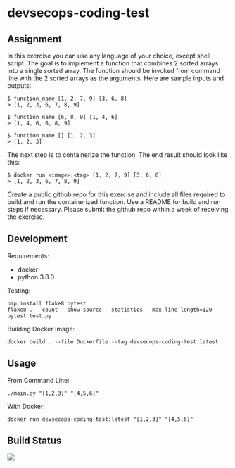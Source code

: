 # devsecops-coding-test

## Assignment

In this exercise you can use any language of your choice, except shell script. The goal is to implement a function that combines 2 sorted arrays into a single sorted array. The function should be invoked from command line with the 2 sorted arrays as the arguments.
Here are sample inputs and outputs:

```
$ function_name [1, 2, 7, 9] [3, 6, 8]
> [1, 2, 3, 6, 7, 8, 9]

$ function_name [6, 8, 9] [1, 4, 6]
> [1, 4, 6, 6, 8, 9]

$ function_name [] [1, 2, 3]
> [1, 2, 3]
```

The next step is to containerize the function. The end result should look like this:

```
$ docker run <image>:<tag> [1, 2, 7, 9] [3, 6, 8]
> [1, 2, 3, 6, 7, 8, 9]
```

Create a public github repo for this exercise and include all files required to build and run the containerized function. Use a README for build and run steps if necessary. Please submit the github repo within a week of receiving the exercise.

## Development
Requirements:
- docker
- python 3.8.0

Testing:
```
pip install flake8 pytest
flake8 . --count --show-source --statistics --max-line-length=120
pytest test.py
```
Building Docker Image:
```
docker build . --file Dockerfile --tag devsecops-coding-test:latest
```

## Usage
From Command Line:
```
./main.py "[1,2,3]" "[4,5,6]"
```

With Docker:
```
docker run devsecops-coding-test:latest "[1,2,3]" "[4,5,6]"
```

## Build Status
![](https://github.com/mixmatch/devsecops-coding-test/workflows/Test%20Code%20and%20Build%20Docker%20Container/badge.svg)